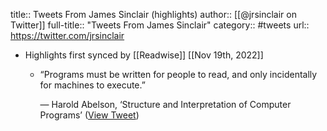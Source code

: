 title:: Tweets From James Sinclair (highlights)
author:: [[@jrsinclair on Twitter]]
full-title:: "Tweets From James Sinclair"
category:: #tweets
url:: https://twitter.com/jrsinclair

- Highlights first synced by [[Readwise]] [[Nov 19th, 2022]]
	- “Programs must be written for people to read, and only incidentally for machines to execute.”
	  
	  ― Harold Abelson, ‘Structure and Interpretation of Computer Programs’ ([View Tweet](https://twitter.com/jrsinclair/status/1465428549922275336))